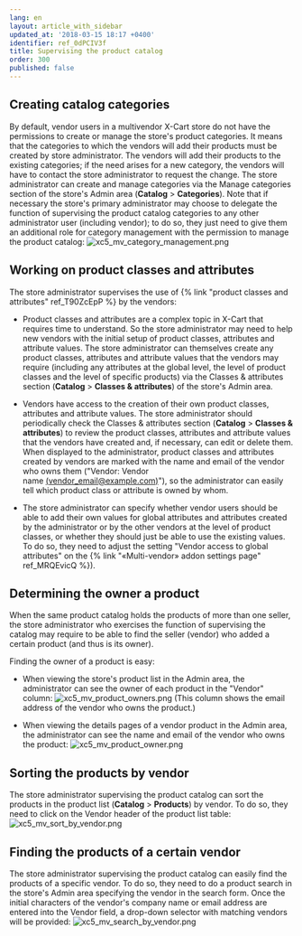 ```yaml
---
lang: en
layout: article_with_sidebar
updated_at: '2018-03-15 18:17 +0400'
identifier: ref_0dPCIV3f
title: Supervising the product catalog
order: 300
published: false
---
```

## Creating catalog categories
By default, vendor users in a multivendor X-Cart store do not have the permissions to create or manage the store's product categories. It means that the categories to which the vendors will add their products must be created by store administrator. The vendors will add their products to the existing categories; if the need arises for a new category, the vendors will have to contact the store administrator to request the change. The store administrator can create and manage categories via the Manage categories section of the store's Admin area (**Catalog** > **Categories**). 
Note that if necessary the store's primary administrator may choose to delegate the function of supervising the product catalog categories to any other administrator user (including vendor); to do so, they just need to give them an additional role for category management with the permission to manage the product catalog:
![xc5_mv_category_management.png]({{site.baseurl}}/attachments/ref_0dPCIV3f/xc5_mv_category_management.png)


## Working on product classes and attributes
The store administrator supervises the use of {% link "product classes and attributes" ref_T90ZcEpP %} by the vendors: 

   * Product classes and attributes are a complex topic in X-Cart that requires time to understand. So the store administrator may need to help new vendors with the initial setup of product classes, attributes and attribute values. The store administrator can themselves create any product classes, attributes and attribute values that the vendors may require (including any attributes at the global level, the level of product classes and the level of specific products) via the Classes & attributes section (**Catalog** > **Classes & attributes**) of the store's Admin area.
    
   * Vendors have access to the creation of their own product classes, attributes and attribute values. The store administrator should periodically check the Classes & attributes section (**Catalog** > **Classes & attributes**) to review the product classes, attributes and attribute values that the vendors have created and, if necessary, can edit or delete them. When displayed to the administrator, product classes and attributes created by vendors are marked with the name and email of the vendor who owns them ("Vendor: Vendor name [(vendor_email@example.com)](http://localhost/x-cart-5.2.8-en/admin.php?target=profile&profile_id=11)"), so the administrator can easily tell which product class or attribute is owned by whom.  
    
   * The store administrator can specify whether vendor users should be able to add their own values for global attributes and attributes created by the administrator or by the other vendors at the level of product classes, or whether they should just be able to use the existing values. To do so, they need to adjust the setting "Vendor access to global attributes" on the {% link "«Multi-vendor» addon settings page" ref_MRQEvicQ %}). 

    
## Determining the owner a product
When the same product catalog holds the products of more than one seller, the store administrator who exercises the function of supervising the catalog may require to be able to find the seller (vendor) who added a certain product (and thus is its owner). 

Finding the owner of a product is easy:

   * When viewing the store's product list in the Admin area, the administrator can see the owner of each product in the "Vendor" column:
![xc5_mv_product_owners.png]({{site.baseurl}}/attachments/ref_0dPCIV3f/xc5_mv_product_owners.png)
(This column shows the email address of the vendor who owns the product.)

   * When viewing the details pages of a vendor product in the Admin area, the administrator can see the name and email of the vendor who owns the product:
![xc5_mv_product_owner.png]({{site.baseurl}}/attachments/ref_0dPCIV3f/xc5_mv_product_owner.png)
    
    
## Sorting the products by vendor
The store administrator supervising the product catalog can sort the products in the product list (**Catalog** > **Products**) by vendor. To do so, they need to click on the Vendor header of the product list table:
![xc5_mv_sort_by_vendor.png]({{site.baseurl}}/attachments/ref_0dPCIV3f/xc5_mv_sort_by_vendor.png)

## Finding the products of a certain vendor
The store administrator supervising the product catalog can easily find the products of a specific vendor. To do so, they need to do a product search in the store's Admin area specifying the vendor in the search form. Once the initial characters of the vendor's company name or email address are entered into the Vendor field, a drop-down selector with matching vendors will be provided:
![xc5_mv_search_by_vendor.png]({{site.baseurl}}/attachments/ref_0dPCIV3f/xc5_mv_search_by_vendor.png)


